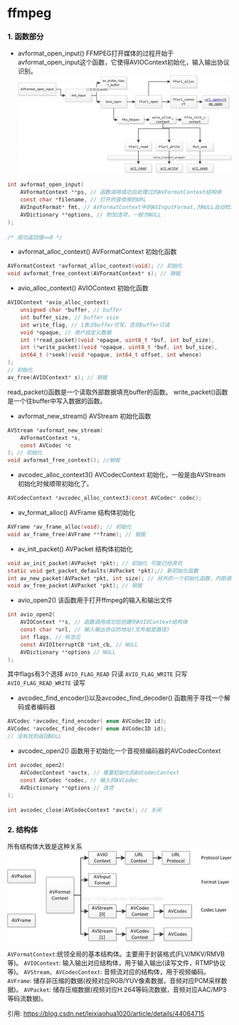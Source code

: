 # ffmpeg

### 1. 函数部分

 *  avformat_open_input()
FFMPEG打开媒体的过程开始于avformat_open_input这个函数，它使得AVIOContext初始化，输入输出协议识别。
![](./ffmpeg_pic/2.jpg)

```C
int avformat_open_input(
    AVFormatContext **ps, // 函数调用成功后处理过的AVFormatContext结构体
    const char *filename, // 打开的音视频的URL
    AVInputFormat* fmt, // AVFormatContext中的AVInputFormat,为NULL自动检测
    AVDictionary **options, // 附加选项，一般为NULL
);

/* 成功返回值>=0 */
```

* avformat_alloc_context()
AVFormatContext 初始化函数

```C
AVFormatContext *avformat_alloc_context(void); // 初始化
void avformat_free_context(AVFormatContext* s); // 销毁
```

* avio_alloc_context()
AVIOContext 初始化函数

```C
AVIOContext *avio_alloc_context(
    unsigned char *buffer, // buffer
    int buffer_size, // buffer size
    int write_flag, // 1表示buffer可写，否则buffer只读
    void *opaque, // 用户自定义数据
    int (*read_packet)(void *opaque, uint8_t *buf, int buf_size),
    int (*write_packet)(void *opaque, uint8_t *buf, int buf_size),
    int64_t (*seek)(void *opaque, int64_t offset, int whence)
);
// 初始化
av_free(AVIOContext* s); // 销毁
```

read_packet()函数是一个读取外部数据填充buffer的函数。
write_packet()函数是一个往buffer中写入数据的函数。

* avformat_new_stream()
AVStream 初始化函数

```C
AVStream *avformat_new_stream(
    AVFormatContext *s,
    const AVCodec *c
); // 初始化
void avformat_free_context(); //销毁
```

* avcodec_alloc_context3()
AVCodecContext 初始化，一般是由AVStream初始化时候顺带初始化了。

```C
AVCodecContext *avcodec_alloc_context3(const AVCodec* codec);
```

* av_format_alloc()
AVFrame 结构体初始化

```C
AVFrame *av_frame_alloc(void); // 初始化
void av_frame_free(AVFrame **frame); // 销毁
```

* av_init_packet()
AVPacket 结构体初始化

```C
void av_init_packet(AVPacket *pkt); // 初始化 可能已经弃坑
static void get_packet_defaults(AVPacket *pkt);// 新初始化函数
int av_new_packet(AVPacket *pkt, int size); // 另外的一个初始化函数，内部调用了av_init_packet函数
void av_free_packet(AVPacket *pkt); // 销毁
```

* avio_open2()
该函数用于打开ffmpeg的输入和输出文件

```C
int avio_open2(
    AVIOContext **s, // 函数调用成功后创建的AVIOContext结构体
    const char *url, // 输入输出协议的地址(文件就是路径)
    int flags, // 标志位
    const AVIOIterruptCB *int_cb, // NULL
    AVDictionary **options // NULL
);
```
其中flags有3个选择
`AVIO_FLAG_READ` 只读
`AVIO_FLAG_WRITE` 只写
`AVIO_FLAG_READ_WRITE` 读写

* avcodec_find_encoder()以及avcodec_find_decoder()
函数用于寻找一个解码或者编码器

```C
AVCodec *avcodec_find_encoder( enum AVCodecID id);
AVCodec *avcodec_find_decoder( enum AVCodecID id);
// 没有找到返回NULL
```

* avcodec_open2()
函数用于初始化一个音视频编码器的AVCodecContext

```C
int avcodec_open2(
    AVCodecContext *avctx, // 需要初始化的AVCodecContext
    const AVCodec *codec, // 输入的AVCodec
    AVDictionary **options // 选项
);

int avcodec_close(AVCodecContext *avctx); // 关闭
```



### 2. 结构体

所有结构体大致是这种关系
![](./ffmpeg_pic/1.png)

`AVFormatContext`:统领全局的基本结构体。主要用于封装格式(FLV/MKV/RMVB等)。
`AVIOContext`: 输入输出对应结构体，用于输入输出(读写文件，RTMP协议等)。
`AVStream, AVCodecContext`: 音频流对应的结构体，用于视频编码。
`AVFrame`: 储存非压缩的数据(视频对应RGB/YUV像素数据，音频对应PCM采样数据)。
`AVPacket`: 储存压缩数据(视频对应H.264等码流数据，音频对应AAC/MP3等码流数据)。





引用: https://blog.csdn.net/leixiaohua1020/article/details/44064715